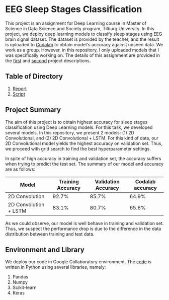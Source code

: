 # EEG Sleep Stages Classification
This project is an assignment for Deep Learning course in Master of Science in Data Science and Society program, Tilburg University. In this project, we deploy deep learning models to classify sleep stages using EEG brain signal dataset. The dataset is provided by the teacher, and the result is uploaded to [Codalab](https://competitions.codalab.org/competitions/23473?secret_key=fb6c5cc3-104a-4129-b416-b5e5cf22e3da "Assignemnt - Deep Learning Course - Block 3 - Spring 2020") to obtain model's accuracy against unseen data. We work as a group. However, in this repository, I only uploaded models that I was specifically working on. The details of this assignment are provided in the [first](https://github.com/miftahulridwan/EEG-Sleep-stages-classification/blob/master/Assignment_DL.pdf) and [second](https://github.com/miftahulridwan/EEG-Sleep-stages-classification/blob/master/Codalab_DL.pdf) project descriptions.

## Table of Directory
1. [Report](https://github.com/miftahulridwan/EEG-Sleep-stages-classification/tree/master/Report)
2. [Script](https://github.com/miftahulridwan/EEG-Sleep-stages-classification/tree/master/Src)

## Project Summary
The aim of this project is to obtain highest accuracy for sleep stages classification using Deep Learning models. For this task, we developed several models. In this repository, we present 2 models: (1) 2D Convolutional, and (2) 2D Convolutional + LSTM. For this kind of data, our 2D Convolutional model yields the highest accuracy on validation set. Thus, we proceed with grid search to find the best hyperparameter settings.
<br>

In spite of high accuracy in training and validation set, the accuracy suffers when trying to predict the test set. The summary of our model and accuracy are as follows:

Model | Training Accuracy | Validation Accuracy | Codalab accuracy
---- | ---- | ---- | ----
2D Convolution | 92.7% | 85.7% | 64.9%
2D Convolution + LSTM | 83.1% | 80.7% | 65.6%


As we could observe, our model is well behave in training and validation set. Thus, we suspect the performance drop is due to the difference in the data distribution between training and test data.

## Environment and Library
We deploy our code in Google Collaboratory environment. The [code](https://github.com/miftahulridwan/EEG-Sleep-stages-classification/blob/master/Src/EEG%20signal%20classification.ipynb) is written in Python using several libraries, namely:
1. Pandas
2. Numpy
3. Scikit-learn
4. Keras
